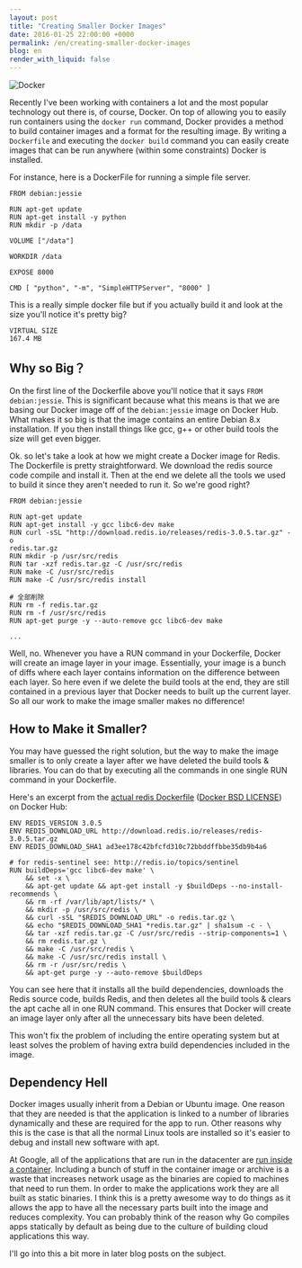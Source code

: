 ```yaml
---
layout: post
title: "Creating Smaller Docker Images"
date: 2016-01-25 22:00:00 +0000
permalink: /en/creating-smaller-docker-images
blog: en
render_with_liquid: false
---
```


![Docker](https://storage.googleapis.com/static.ianlewis.org/prod/img/docker/large_v-trans.png)

Recently I've been working with containers a lot and the most popular technology out there is, of course, Docker. On top of allowing you to easily run containers using the `docker run` command, Docker provides a method to build container images and a format for the resulting image. By writing a `Dockerfile` and executing the `docker build` command you can easily create images that can be run anywhere (within some constraints) Docker is installed.

For instance, here is a DockerFile for running a simple file server.

```docker
FROM debian:jessie

RUN apt-get update
RUN apt-get install -y python
RUN mkdir -p /data

VOLUME ["/data"]

WORKDIR /data

EXPOSE 8000

CMD [ "python", "-m", "SimpleHTTPServer", "8000" ]
```

This is a really simple docker file but if you actually build it and look at the size you'll notice it's pretty big?

```
VIRTUAL SIZE
167.4 MB
```

## Why so Big？

On the first line of the Dockerfile above you'll notice that it says `FROM debian:jessie`. This is significant because what this means is that we are basing our Docker image off of the `debian:jessie` image on Docker Hub. What makes it so big is that the image contains an entire Debian 8.x installation. If you then install things like gcc, g++ or other build tools the size will get even bigger.

Ok. so let's take a look at how we might create a Docker image for Redis. The Dockerfile is pretty straightforward. We download the redis source code compile and install it. Then at the end we delete all the tools we used to build it since they aren't needed to run it. So we're good right?

```docker
FROM debian:jessie

RUN apt-get update
RUN apt-get install -y gcc libc6-dev make
RUN curl -sSL "http://download.redis.io/releases/redis-3.0.5.tar.gz" -o
redis.tar.gz
RUN mkdir -p /usr/src/redis
RUN tar -xzf redis.tar.gz -C /usr/src/redis
RUN make -C /usr/src/redis
RUN make -C /usr/src/redis install

# 全部削除
RUN rm -f redis.tar.gz
RUN rm -f /usr/src/redis
RUN apt-get purge -y --auto-remove gcc libc6-dev make

...

```

Well, no. Whenever you have a RUN command in your Dockerfile, Docker will create an image layer in your image. Essentially, your image is a bunch of diffs where each layer contains information on the difference between each layer. So here even if we delete the build tools at the end, they are still contained in a previous layer that Docker needs to built up the current layer. So all our work to make the image smaller makes no difference!

## How to Make it Smaller?

You may have guessed the right solution, but the way to make the image smaller is to only create a layer after we have deleted the build tools & libraries. You can do that by executing all the commands in one single RUN command in your Dockerfile.

Here's an excerpt from the [actual redis Dockerfile](https://github.com/docker-library/redis/blob/8929846148513a1e35e4212003965758112f8b55/3.0/Dockerfile) ([Docker BSD LICENSE](https://github.com/docker-library/redis/blob/8929846148513a1e35e4212003965758112f8b55/LICENSE)) on Docker Hub:

```docker
ENV REDIS_VERSION 3.0.5
ENV REDIS_DOWNLOAD_URL http://download.redis.io/releases/redis-3.0.5.tar.gz
ENV REDIS_DOWNLOAD_SHA1 ad3ee178c42bfcfd310c72bbddffbbe35db9b4a6

# for redis-sentinel see: http://redis.io/topics/sentinel
RUN buildDeps='gcc libc6-dev make' \
	&& set -x \
	&& apt-get update && apt-get install -y $buildDeps --no-install-recommends \
	&& rm -rf /var/lib/apt/lists/* \
	&& mkdir -p /usr/src/redis \
	&& curl -sSL "$REDIS_DOWNLOAD_URL" -o redis.tar.gz \
	&& echo "$REDIS_DOWNLOAD_SHA1 *redis.tar.gz" | sha1sum -c - \
	&& tar -xzf redis.tar.gz -C /usr/src/redis --strip-components=1 \
	&& rm redis.tar.gz \
	&& make -C /usr/src/redis \
	&& make -C /usr/src/redis install \
	&& rm -r /usr/src/redis \
	&& apt-get purge -y --auto-remove $buildDeps
```

You can see here that it installs all the build dependencies, downloads the Redis source code, builds Redis, and then deletes all the build tools & clears the apt cache all in one RUN command. This ensures that Docker will create an image layer only after all the unnecessary bits have been deleted.

This won't fix the problem of including the entire operating system but at least solves the problem of having extra build dependencies included in the image.

## Dependency Hell

Docker images usually inherit from a Debian or Ubuntu image. One reason that they are needed is that the application is linked to a number of libraries dynamically and these are required for the app to run. Other reasons why this is the case is that all the normal Linux tools are installed so it's easier to debug and install new software with apt.

At Google, all of the applications that are run in the datacenter are [run inside a container](https://speakerdeck.com/jbeda/containers-at-scale?slide=2). Including a bunch of stuff in the container image or archive is a waste that increases network usage as the binaries are copied to machines that need to run them. In order to make the applications work they are all built as static binaries. I think this is a pretty awesome way to do things as it allows the app to have all the necessary parts built into the image and reduces complexity. You can probably think of the reason why Go compiles apps statically by default as being due to the culture of building cloud applications this way.

I'll go into this a bit more in later blog posts on the subject.
